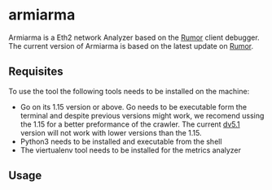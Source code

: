 # armiarma
Armiarma is a Eth2 network Analyzer based on the [Rumor](https://github.com/protolambda/rumor) client debugger. The current version of Armiarma is based on the latest update on [Rumor](https://github.com/protolambda/rumor/commit/d42e0da5729ca887e26f43e8cf4f290a61dbdc26).

## Requisites
To use the tool the following tools needs to be installed on the machine:
- Go on its 1.15 version or above. Go needs to be executable form the terminal and despite previous versions might work, we recomend ussing the 1.15 for a better preformance of the crawler. The current [dv5.1]() version will not work with lower versions than the 1.15.
- Python3 needs to be installed and executable from the shell
- The viertualenv tool needs to be installed for the metrics analyzer 

## Usage

